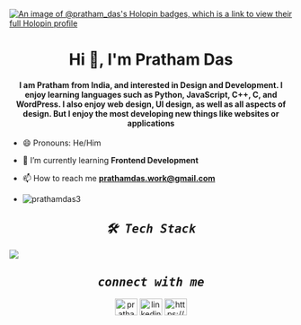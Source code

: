 <!--![Developer and Designer](https://github.com/Prathamdas3/Prathamdas3/blob/master/Olivia%20Wilson.png)-->

[![An image of @pratham_das's Holopin badges, which is a link to view their full Holopin profile](https://holopin.me/pratham_das)](https://holopin.io/@pratham_das)

<!--<p align="center"><img src="https://readme-typing-svg.herokuapp.com/?font=Mitr&color=A13B3B&size=20&center=true&vCenter=true&lines=Welcome+to+my+Profile+!!;I+am+open-minded+and+eager+to+learn;Interested+in+Open-Source...;Have+a+nice+day+ahead+!!"></p>-->

<h1 align="center">Hi 👋, I'm Pratham Das</h1>

<h4 align="center">I am Pratham from India, and interested in Design and Development. I enjoy learning languages such as Python, JavaScript, C++, C, and WordPress. I also enjoy web design, UI design, as well as all aspects of design. But I enjoy the most developing new things like websites or applications </h4>

<!--<img src="https://github.com/Prathamdas3/Prathamdas3/assets/116100433/04bbeb69-e925-4988-af74-33c2c9f1bf06" align="right"  width="00px" />-->

- 😄 Pronouns: He/Him

- 🌱 I’m currently learning **Frontend Development**

- 📫 How to reach me **prathamdas.work@gmail.com** 

- <p align="left"> <img src="https://komarev.com/ghpvc/?username=prathamdas3&label=Profile%20views&color=0e75b6&style=flat" alt="prathamdas3" /> </p>

<h2 align="center"><samp><i><b>🛠️ Tech Stack </b></i></samp></h2>

<img src="https://skillicons.dev/icons?i=cpp,js,ts,md,html,css,bootstrap,tailwind,react,next,astro,redux,vite,firebase,nodejs,express,prisma,sqlite,mongodb,netlify,vercel,github,git,bash,postman,vscode,linux,figma" align="center"/>
<!--<img src="https://skillicons.dev/icons?i=threejs,/>-->
<!--<img src="https://skillicons.dev/icons?i=c,py,materialui,replit,nuxt,svelte,sveltekit,solidjs,vue,/>-->


<h2 align="center"><samp><i><b>connect with me</b></i></samp></h2>

<p align="center">
<a href="https://twitter.com/prathamdas28" target="blank"><img align="center" src="https://raw.githubusercontent.com/rahuldkjain/github-profile-readme-generator/master/src/images/icons/Social/twitter.svg" alt="prathamdas28" height="30" width="40" /></a>
<a href="https://linkedin.com/in/linkedin.com/in/prathamdas28" target="blank"><img align="center" src="https://raw.githubusercontent.com/rahuldkjain/github-profile-readme-generator/master/src/images/icons/Social/linked-in-alt.svg" alt="linkedin.com/in/prathamdas28" height="30" width="40" /></a>
<a href="https://www.instagram.com/pratham28003/" target="blank"><img align="center" src="https://raw.githubusercontent.com/rahuldkjain/github-profile-readme-generator/master/src/images/icons/Social/instagram.svg" alt="https://www.instagram.com/pratham28003/" height="30" width="40" /></a>
</p>



<!--<a href="http://www.github.com/Prathamdas3"><img src="https://github-readme-activity-graph.vercel.app/graph?username=Prathamdas3&theme=merko&bg_color=0d1117&color=ffffff&line=0891b2&point=ffffff&area_color=1c1917&area=true&hide_border=true&custom_title=GitHub%20Commits%20Graph" alt="GitHub Commits Graph" /></a>-->

<!--![Snake animation](https://github.com/Prathamdas3/Prathamdas3/blob/output/github-contribution-grid-snake.svg)-->

<!--<p><img align="left" src="https://github-readme-stats.vercel.app/api/top-langs?username=prathamdas3&show_icons=true&locale=en&layout=compact" alt="prathamdas3" /></p> -->

 <!--<p>&nbsp;<img align="center" src="https://github-readme-stats.vercel.app/api?username=prathamdas3&show_icons=true&locale=en" alt="prathamdas3" /></p> -->

<!--<p><img align="center" src="https://github-readme-streak-stats.herokuapp.com/?user=prathamdas3&" alt="prathamdas3" /></p>-->

